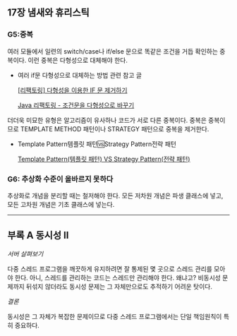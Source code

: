 ## 17장 냄새와 휴리스틱

### G5:중복

여러 모듈에서 일련의 switch/case나 if/else 문으로 똑같은 조건을 거듭 확인하는 중복이다. 이런 중복은 다형성으로 대체해야 한다. 

- 여러  if문 다형성으로 대체하는 방법 관련 참고 글
    
    [[리팩토링] 다형성을 이용한 IF 문 제거하기](https://happy-coding-day.tistory.com/entry/리팩토링-다형성을-이용한-IF-문-제거하기)
    
    [Java 리팩토링 - 조건문을 다형성으로 바꾸기](https://hungseong.tistory.com/94)
    

더더욱 미묘한 유형은 알고리즘이 유사하나 코드가 서로 다른 중복이다. 중복은 중복이므로 TEMPLATE METHOD 패턴이나 STRATEGY  패턴으로 중복을 제거한다.

- Template Pattern템플릿 패턴🆚Strategy Pattern전략 패턴
    
    [Template Pattern(템플릿 패턴) VS Strategy Pattern(전략 패턴)](https://happy-coding-day.tistory.com/entry/Template-Pattern템플릿-패턴-VS-Strategy-Pattern전략-패턴)
    

### G6: 추상화 수준이 올바르지 못하다

추상화로 개념을 분리할 때는 철저해야 한다. 모든 저차원 개념은 파생 클래스에 넣고, 모든 고차원 개념은 기초 클래스에 넣는다. 

---

## 부록 A 동시성 Ⅱ

*서버 살펴보기*

다중 스레드 프로그램을 깨끗하게 유지하려면 잘 통제된 몇 곳으로 스레드 관리를 모아야 한다. 아니, 스레드를 관리하는 코드는 스레드만 관리해야 한다. 왜냐고? 비동시성 문제까지 뒤섞지 않더라도 동시성 문제는 그 자체만으로도 추적하기 어려운 탓이다. 

*결론*

동시성은 그 자체가 복잡한 문제이므로 다중 스레드 프로그램에서는 단일 책임원칙이 특히 중요하다.